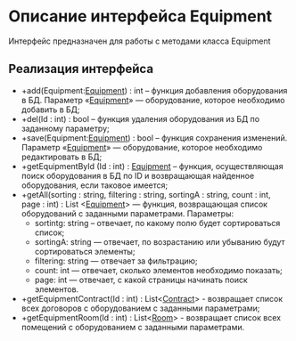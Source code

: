 # Описание интерфейса Equipment 
Интерфейс предназначен для работы с методами класса Equipment 

## Реализация интерфейса 
* +add(Equipment:[Equipment](https://github.com/AlinaYuryeva/RoomRental/blob/master/docs/Equipment.md "объект класса Equipment")) : int – функция добавления оборудования в БД. Параметр «[Equipment](https://github.com/AlinaYuryeva/RoomRental/blob/master/docs/Equipment.md "объект класса Equipment")» — оборудование, которое необходимо добавить в БД;
* +del(Id : int) : bool – функция удаления оборудования из БД по заданному параметру;
* +save(Equipment:[Equipment](https://github.com/AlinaYuryeva/RoomRental/blob/master/docs/Equipment.md "объект класса Equipment")) : bool – функция сохранения изменений. Параметр «[Equipment](https://github.com/AlinaYuryeva/RoomRental/blob/master/docs/Equipment.md "объект класса Equipment")» — оборудование, которое необходимо редактировать в БД;
* +getEquipmentById (Id : int) : [Equipment](https://github.com/AlinaYuryeva/RoomRental/blob/master/docs/Equipment.md "объект класса Equipment") – функция, осуществляющая поиск оборудования в БД по ID и возвращающая найденное оборудования, если таковое имеется;
* +getAll(sorting : string, filtering : string, sortingA : string, count : int, page : int) : List <[Equipment](https://github.com/AlinaYuryeva/RoomRental/blob/master/docs/Equipment.md "объект класса Equipment")> — функция, возвращающая список оборудований с заданными параметрами. 
Параметры: 
  * sortintg: string – отвечает, по какому полю будет сортироваться список;
  * sortingA: string — отвечает, по возрастанию или убыванию будут сортироваться элементы;
  * filtering: string — отвечает за фильтрацию;
  * count: int — отвечает, сколько элементов необходимо показать;
  * page: int — отвечает, с какой страницы начинать поиск элементов.
* +getEquipmentContract(Id : int) : List<[Contract](https://github.com/AlinaYuryeva/RoomRental/blob/master/docs/Contract.md "объект класса Contract")> -  возвращает список всех договоров с оборудованием c заданными параметрами;
* +getEquipmentRoom(Id : int) : List<[Room](https://github.com/AlinaYuryeva/RoomRental/blob/master/docs/Room.md "объект класса Room")> -  возвращает список всех помещений с оборудованием c заданными параметрами.
